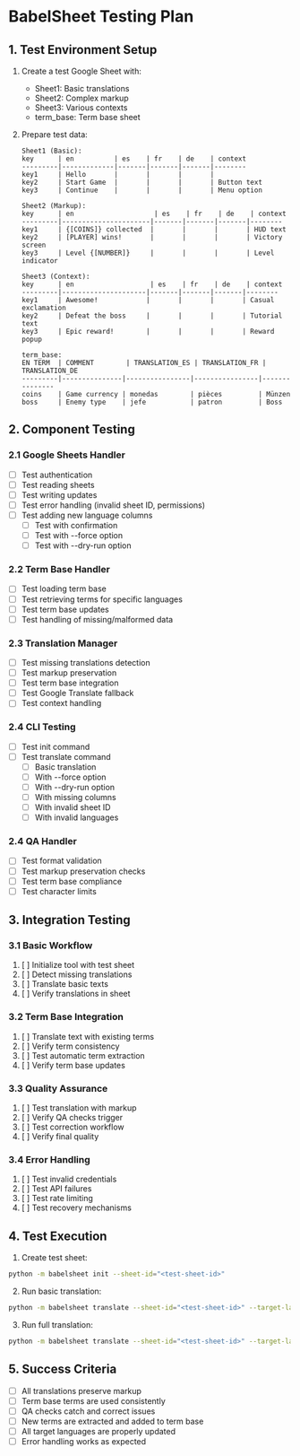# BabelSheet Testing Plan

## 1. Test Environment Setup
1. Create a test Google Sheet with:
   - Sheet1: Basic translations
   - Sheet2: Complex markup
   - Sheet3: Various contexts
   - term_base: Term base sheet

2. Prepare test data:
   ```
   Sheet1 (Basic):
   key      | en          | es    | fr    | de    | context
   ---------|-------------|-------|-------|-------|--------
   key1     | Hello       |       |       |       |
   key2     | Start Game  |       |       |       | Button text
   key3     | Continue    |       |       |       | Menu option

   Sheet2 (Markup):
   key      | en                    | es    | fr    | de    | context
   ---------|----------------------|-------|-------|-------|--------
   key1     | {[COINS]} collected  |       |       |       | HUD text
   key2     | [PLAYER] wins!       |       |       |       | Victory screen
   key3     | Level {[NUMBER]}     |       |       |       | Level indicator

   Sheet3 (Context):
   key      | en                   | es    | fr    | de    | context
   ---------|---------------------|-------|-------|-------|--------
   key1     | Awesome!            |       |       |       | Casual exclamation
   key2     | Defeat the boss     |       |       |       | Tutorial text
   key3     | Epic reward!        |       |       |       | Reward popup

   term_base:
   EN TERM  | COMMENT        | TRANSLATION_ES | TRANSLATION_FR | TRANSLATION_DE
   ---------|---------------|----------------|----------------|---------------
   coins    | Game currency | monedas        | pièces         | Münzen
   boss     | Enemy type    | jefe           | patron         | Boss
   ```

## 2. Component Testing

### 2.1 Google Sheets Handler
- [ ] Test authentication
- [ ] Test reading sheets
- [ ] Test writing updates
- [ ] Test error handling (invalid sheet ID, permissions)
- [ ] Test adding new language columns
  - [ ] Test with confirmation
  - [ ] Test with --force option
  - [ ] Test with --dry-run option

### 2.2 Term Base Handler
- [ ] Test loading term base
- [ ] Test retrieving terms for specific languages
- [ ] Test term base updates
- [ ] Test handling of missing/malformed data

### 2.3 Translation Manager
- [ ] Test missing translations detection
- [ ] Test markup preservation
- [ ] Test term base integration
- [ ] Test Google Translate fallback
- [ ] Test context handling

### 2.4 CLI Testing
- [ ] Test init command
- [ ] Test translate command
  - [ ] Basic translation
  - [ ] With --force option
  - [ ] With --dry-run option
  - [ ] With missing columns
  - [ ] With invalid sheet ID
  - [ ] With invalid languages

### 2.4 QA Handler
- [ ] Test format validation
- [ ] Test markup preservation checks
- [ ] Test term base compliance
- [ ] Test character limits

## 3. Integration Testing

### 3.1 Basic Workflow
1. [ ] Initialize tool with test sheet
2. [ ] Detect missing translations
3. [ ] Translate basic texts
4. [ ] Verify translations in sheet

### 3.2 Term Base Integration
1. [ ] Translate text with existing terms
2. [ ] Verify term consistency
3. [ ] Test automatic term extraction
4. [ ] Verify term base updates

### 3.3 Quality Assurance
1. [ ] Test translation with markup
2. [ ] Verify QA checks trigger
3. [ ] Test correction workflow
4. [ ] Verify final quality

### 3.4 Error Handling
1. [ ] Test invalid credentials
2. [ ] Test API failures
3. [ ] Test rate limiting
4. [ ] Test recovery mechanisms

## 4. Test Execution

1. Create test sheet:
```bash
python -m babelsheet init --sheet-id="<test-sheet-id>"
```

2. Run basic translation:
```bash
python -m babelsheet translate --sheet-id="<test-sheet-id>" --target-langs="es"
```

3. Run full translation:
```bash
python -m babelsheet translate --sheet-id="<test-sheet-id>" --target-langs="es,fr,de"
```

## 5. Success Criteria

- [ ] All translations preserve markup
- [ ] Term base terms are used consistently
- [ ] QA checks catch and correct issues
- [ ] New terms are extracted and added to term base
- [ ] All target languages are properly updated
- [ ] Error handling works as expected 